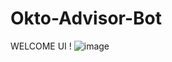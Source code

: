 # Okto-Advisor-Bot
WELCOME UI !
![image](https://github.com/user-attachments/assets/d3803242-e5d3-44eb-81df-8e79371a00f7)
